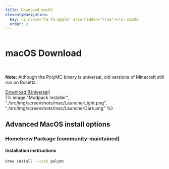 ```yaml
---
title: Download macOS
eleventyNavigation:
  key: <i class="fa fa-apple" aria-hidden="true"></i> macOS 
  order: 2
---
```


<div class="download-content">
    <div class="row">
    <div class="column">
      <div>
        <h1>macOS Download</h1>
        <br>
        <p><strong>Note:</strong> Although the PolyMC binary is universal, old versions of Minecraft still run on Rosetta.</p>
        <a class="button is-big" href="https://github.com/PolyMC/PolyMC/releases/download/{{ version.current }}/PolyMC-macOS-{{ version.current }}.tar.gz">Download (Universal)</a>
      </div>
    </div>
    <div class="column">
      {% image "Modpack Installer", "./src/img/screenshots/mac/LauncherLight.png", "./src/img/screenshots/mac/LauncherDark.png" %}
    </div>
  </div>
</div>

<div class="infobox top">

## Advanced MacOS install options

### Homebrew Package (community-maintained)

#### Installation instructions

```bash
brew install --cask polymc
```

</div>
